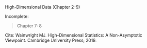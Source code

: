 High-Dimensional Data (Chapter 2-9)

Incomplete:

>Chapter 7: 8

Cite: Wainwright MJ. High-Dimensional Statistics: A Non-Asymptotic Viewpoint. Cambridge University Press; 2019.
